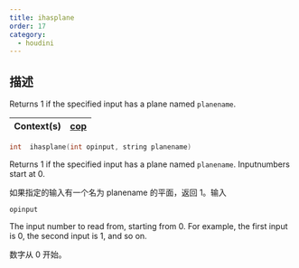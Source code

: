 ```yaml
---
title: ihasplane
order: 17
category:
  - houdini
---
```

    
## 描述

Returns 1 if the specified input has a plane named `planename`.

| Context(s) | [cop](../contexts/cop.html) |
| ---------- | --------------------------- |

```c
int  ihasplane(int opinput, string planename)
```

Returns 1 if the specified input has a plane named `planename`. Inputnumbers
start at 0.

如果指定的输入有一个名为 planename 的平面，返回 1。输入

`opinput`

The input number to read from, starting from 0. For example, the first input
is 0, the second input is 1, and so on.

数字从 0 开始。
